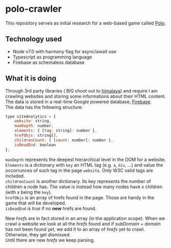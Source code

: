 # polo-crawler

This repository serves as initial research for a web-based game called [Polo]().   

## Technology used
- Node v7.0 with harmony flag for async/await use
- Typescript as programming language
- Firebase as schemaless database

## What it is doing
Through 3rd party libraries ( BIG shoot out to [himalaya](https://github.com/andrejewski/himalaya)) and require I am crawling websites and storing some informations about their HTML content. The data is stored in a real-time Google powered database, [Firebase](https://firebase.google.com).   
The data has the following structure: 
```javascript
type siteAnalytics = {
    website: string,
    maxDepth: number,
    elements: { [tag: string]: number },
    hrefObjs: string[],
    childrenCount: { [count: number]: number },
    isDeadEnd: boolean
};
```

`maxDepth` represents the deepest hierarchical level in the DOM for a website.   
 `Elements` is a dictionary with `key` an HTML tag (e.g. `a`, `div`, ...) and value the occorrunces of such tag in the page `website`. Only W3C valid tags are included.     
`childrenCount` is another dictionary. Its key represents the number of children a node has. The value is instead how many nodes have _x_ children (with _x_ being the `key`).   
`hrefObjs` is an array of hrefs found in the page. Those are handy in the game that will be developed.   
`isDeadEnd` is _true_ if no **new** hrefs are found.   

New _hrefs_ are in fact stored in an array (in the application scope). When we crawl a website we look at all the _hrefs_ found and if _subDomain_ + _domain_ has not been found yet, we add it to an array of _hrefs_ yet to crawl. Otherwise, they get dismissed.   
 Until there are new _hrefs_ we keep parsing.